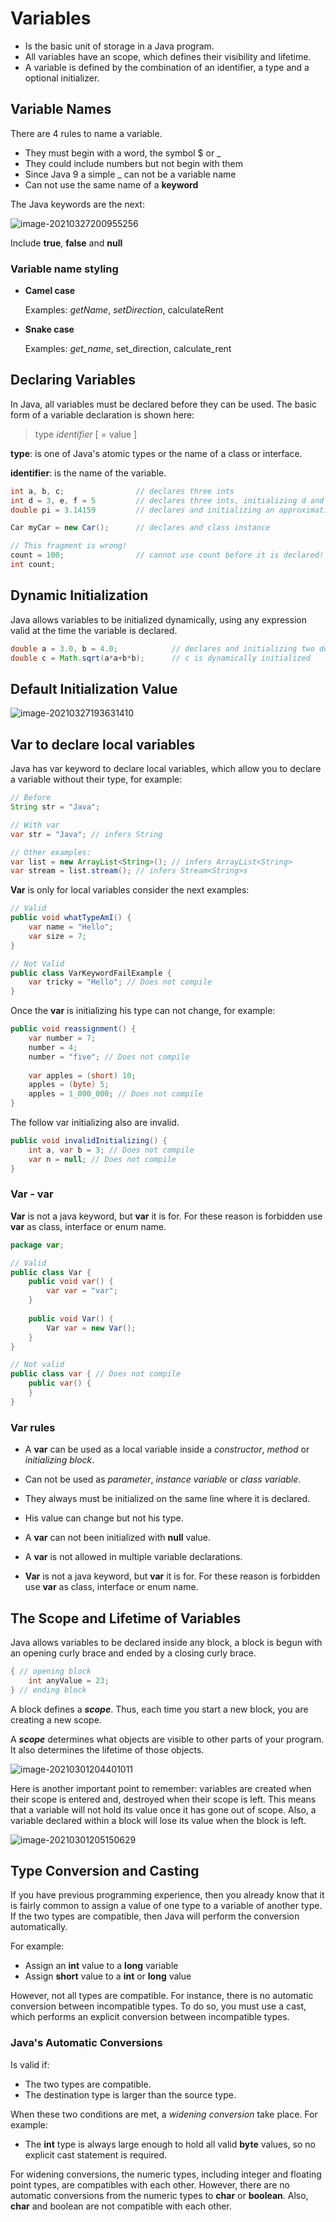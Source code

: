 # Variables

* Is the basic unit of storage in a Java program.
* All variables have an scope, which defines their visibility and lifetime.
* A variable is defined by the combination of an identifier, a type and a optional initializer.



## Variable Names

There are 4 rules to name a variable.

+ They must begin with a word, the symbol $ or _
+ They could include numbers but not begin with them
+ Since Java 9 a simple _ can not be a variable name
+ Can not use the same name of a **keyword**

The Java keywords are the next:

![image-20210327200955256](/blob/02-Variables.assets/image-20210327200955256.png)

Include **true**, **false** and **null**

### Variable name styling

+ **Camel case**

  Examples: *getName*, *setDirection*, calculateRent

+ **Snake case**

  Examples: *get_name*, set_direction, calculate_rent



## Declaring Variables

In Java, all variables must be declared before they can be used. The basic form of a variable declaration is shown here:

> type *identifier* [ = value ]

**type**: is one of Java's atomic types or the name of a class or interface.

**identifier**: is the name of the variable.

```java
int a, b, c; 				// declares three ints
int d = 3, e, f = 5			// declares three ints, initializing d and f
double pi = 3.14159			// declares and initializing an approximation of pi

Car myCar = new Car();		// declares and class instance

// This fragment is wrong!
count = 100;				// cannot use count before it is declared!
int count;
```



## Dynamic Initialization

Java allows variables to be initialized dynamically, using any expression valid at the time the variable is declared.

```java
double a = 3.0, b = 4.0;			// declares and initializing two doubles
double c = Math.sqrt(a*a+b*b);		// c is dynamically initialized
```



## Default Initialization Value

![image-20210327193631410](/blob/02-Variables.assets/image-20210327193631410.png)



## Var to declare local variables

Java has var keyword to declare local variables, which allow you to declare a variable without their type, for example:

```java
// Before
String str = "Java";

// With var
var str = "Java"; // infers String

// Other examples:
var list = new ArrayList<String>(); // infers ArrayList<String>
var stream = list.stream(); // infers Stream<String>s
```

**Var** is only for local variables consider the next examples:

```java
// Valid
public void whatTypeAmI() {
    var name = "Hello";
    var size = 7;
}

// Not Valid
public class VarKeywordFailExample {
    var tricky = "Hello"; // Does not compile
}
```

Once the **var** is initializing his type can not change, for example:

```java
public void reassignment() {
    var number = 7;
    number = 4;
    number = "five"; // Does not compile
    
    var apples = (short) 10;
    apples = (byte) 5;
    apples = 1_000_000; // Does not compile
}
```

The follow var initializing also are invalid.

```java
public void invalidInitializing() {
    int a, var b = 3; // Does not compile
    var n = null; // Does not compile
}
```

### Var - var

**Var** is not a java keyword, but **var** it is for. For these reason is forbidden use **var** as class, interface or enum name.

```java
package var;

// Valid
public class Var {
    public void var() {
        var var = "var";
    }
    
    public void Var() {
        Var var = new Var();
    }
}

// Not valid
public class var { // Does not compile
    public var() {
    }
}
```

### Var rules

+ A **var** can be used as a local variable inside a *constructor*, *method* or *initializing block*.

+ Can not be used as *parameter*, *instance variable* or *class variable*.

+ They always must be initialized on the same line where it is declared.

+ His value can change but not his type.

+ A **var** can not been initialized with **null** value.

+ A **var** is not allowed in multiple variable declarations.

+ **Var** is not a java keyword, but **var** it is for. For these reason is forbidden use **var** as class, interface or enum name.

  

## The Scope and Lifetime of Variables

Java allows variables to be declared inside any block, a block is begun with an opening curly brace and ended by a closing curly brace.

```java
{ // opening block
    int anyValue = 23;
} // ending block
```

A block defines a  ***scope***. Thus, each time you start a new block, you are creating a new scope.

A ***scope*** determines what objects are visible to other parts of your program. It also determines the lifetime of those objects.

![image-20210301204401011](/blob/02-Variables.assets/image-20210301204401011.png)



Here is another important point to remember: variables are created when their scope is entered and, destroyed when their scope is left. This means that a variable will not hold its value once it has gone out of scope. Also, a variable declared within a block will lose its value when the block is left.

![image-20210301205150629](/blob/02-Variables.assets/image-20210301205150629.png)



## Type Conversion and Casting

If you have previous programming experience, then you already know that it is fairly common to assign a value of one type to a variable of another type. If the two types are compatible, then Java will perform the conversion automatically.

For example:

* Assign an **int** value to a **long** variable
* Assign **short** value to a **int** or **long** value

However, not all types are compatible. For instance, there is no automatic conversion between incompatible types. To do so, you must use a cast, which performs an explicit conversion between incompatible types.

### Java's Automatic Conversions

Is valid if:

* The two types are compatible.
* The destination type is larger than the source type.

When these two conditions are met, a *widening conversion* take place. For example:

+ The **int** type is always large enough to hold all valid **byte** values, so no explicit cast statement is required.

For widening conversions, the numeric types, including integer and floating point types, are compatibles with each other. However, there are no automatic conversions from the numeric types to **char** or **boolean**. Also, **char** and boolean are not compatible with each other.